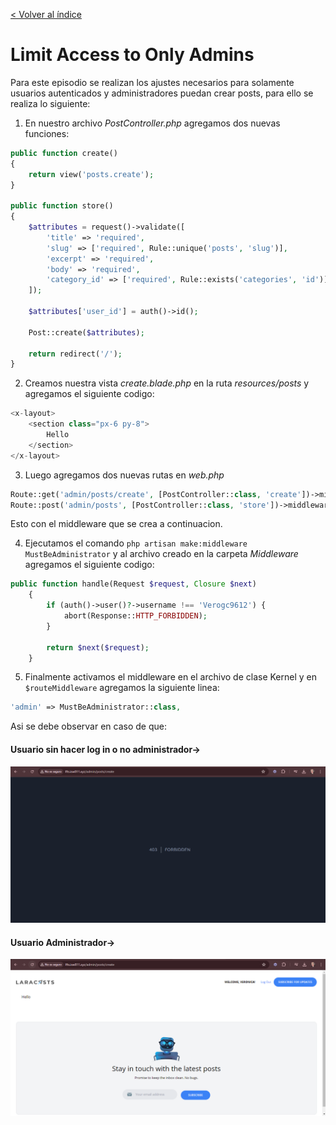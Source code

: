 [< Volver al índice](../index.md)

# Limit Access to Only Admins

Para este episodio se realizan los ajustes necesarios para solamente usuarios autenticados y administradores puedan crear posts, para ello se realiza lo siguiente:

1. En nuestro archivo *PostController.php* agregamos dos nuevas funciones:

```php
public function create()
{
    return view('posts.create');
}

public function store()
{
    $attributes = request()->validate([
        'title' => 'required',
        'slug' => ['required', Rule::unique('posts', 'slug')],
        'excerpt' => 'required',
        'body' => 'required',
        'category_id' => ['required', Rule::exists('categories', 'id')]
    ]);

    $attributes['user_id'] = auth()->id();

    Post::create($attributes);

    return redirect('/');
}
```

2. Creamos nuestra vista *create.blade.php* en la ruta *resources/posts* y agregamos el siguiente codigo:

```php
<x-layout>
    <section class="px-6 py-8">
        Hello
    </section>
</x-layout>

```

3. Luego agregamos dos nuevas rutas en *web.php*

```php
Route::get('admin/posts/create', [PostController::class, 'create'])->middleware('admin');
Route::post('admin/posts', [PostController::class, 'store'])->middleware('admin');
```

Esto con el middleware que se crea a continuacion.

4. Ejecutamos el comando `php artisan make:middleware MustBeAdministrator` y al archivo creado en la carpeta *Middleware* agregamos el siguiente codigo:

```php
public function handle(Request $request, Closure $next)
    {
        if (auth()->user()?->username !== 'Verogc9612') {
            abort(Response::HTTP_FORBIDDEN);
        }

        return $next($request);
    }
```

5. Finalmente activamos el middleware en el archivo de clase Kernel y en `$routeMiddleware` agregamos la siguiente linea:

```php
'admin' => MustBeAdministrator::class,
```

Asi se debe observar en caso de que:

#### Usuario sin hacer log in o no administrador->

![Usuario-Not-Admin](../images/Usuario-No-Admin.png)

#### Usuario Administrador->

![Usuario-Administrador](../images/Usuario-Admin.png)
